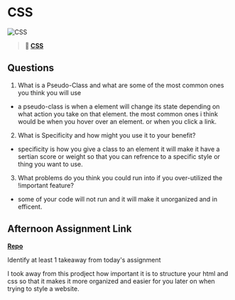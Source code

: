 # CSS

![CSS](https://bcw.blob.core.windows.net/public/cssUnit/1411879719053976)

> **📖 [CSS](https://codeworksacademy.com/fs-student-guide/resources/wk1/03-CSS)**

## Questions

1. What is a Pseudo-Class and what are some of the most common ones you think you will use

- a pseudo-class is when a element will change its state depending on what action you take on that element. the most common ones i think would be when you hover over an element. or when you click a link.

2. What is Specificity and how might you use it to your benefit?

- specificity is how you give a class to an element it will make it have a sertian score or weight so that you can refrence to a specific style or thing you want to use.

3. What problems do you think you could run into if you over-utilized the !important feature?

- some of your code will not run and it will make it unorganized and in efficent.

## Afternoon Assignment Link

**[Repo](https://github.com/Andrew-Greenlaw/resume)**

Identify at least 1 takeaway from today's assignment

I took away from this prodject how important it is to structure your html and css so that it makes it more organized and easier for you later on when trying to style a website.